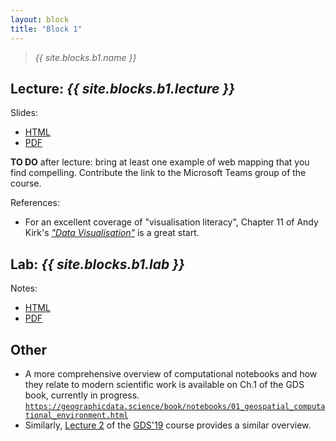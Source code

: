 ```yaml
---
layout: block
title: "Block 1"
---
```


> *{{ site.blocks.b1.name }}*

## Lecture: *{{ site.blocks.b1.lecture }}*

Slides:

- [HTML]({{site.baseurl}}/slidedecks/lecture_01.html)
- [PDF]({{site.baseurl}}/slidedecks/lecture_01.pdf)

**TO DO** after lecture: bring at least one example of web mapping that you find compelling. Contribute the link to the Microsoft Teams group of the course.

References:

- For an excellent coverage of "visualisation literacy", Chapter 11 of Andy
  Kirk's [*"Data Visualisation"*](https://www.visualisingdata.com/book/) is a
  great start.

## Lab: *{{ site.blocks.b1.lab }}*

Notes:

- [HTML]({{site.baseurl}}/labs/lab_01.html)
- [PDF]({{site.baseurl}}/labs/lab_01.pdf)

## Other

- A more comprehensive overview of computational notebooks and how they relate to modern scientific work is available on Ch.1 of the GDS book, currently in progress. [`https://geographicdata.science/book/notebooks/01_geospatial_computational_environment.html`](https://geographicdata.science/book/notebooks/01_geospatial_computational_environment.html)
- Similarly, [Lecture 2](http://darribas.org/gds19/notes/Class_02.html) of the [GDS'19](http://darribas.org/gds19) course provides a similar overview.
